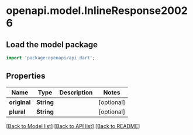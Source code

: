 # openapi.model.InlineResponse20026

## Load the model package
```dart
import 'package:openapi/api.dart';
```

## Properties
Name | Type | Description | Notes
------------ | ------------- | ------------- | -------------
**original** | **String** |  | [optional] 
**plural** | **String** |  | [optional] 

[[Back to Model list]](../README.md#documentation-for-models) [[Back to API list]](../README.md#documentation-for-api-endpoints) [[Back to README]](../README.md)


